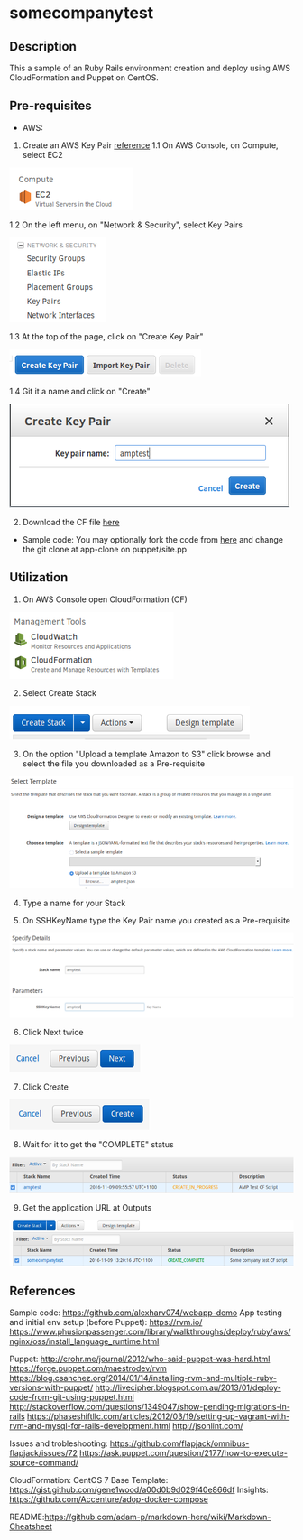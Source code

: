 # somecompanytest
## Description
This a sample of an Ruby Rails environment creation and deploy using AWS CloudFormation and Puppet on CentOS.

## Pre-requisites
* AWS:
1. Create an AWS Key Pair [reference](http://docs.aws.amazon.com/AWSEC2/latest/UserGuide/ec2-key-pairs.html)
  1.1 On AWS Console, on Compute, select EC2

  ![alt tag](https://raw.githubusercontent.com/fellipecm/somecompanytest/master/docs/images/prereqs01.png)

  1.2 On the left menu, on "Network & Security", select Key Pairs

  ![alt tag](https://raw.githubusercontent.com/fellipecm/somecompanytest/master/docs/images/prereqs02.png)

  1.3 At the top of the page, click on "Create Key Pair"

  ![alt tag](https://raw.githubusercontent.com/fellipecm/somecompanytest/master/docs/images/prereqs03.png)

  1.4 Git it a name and click on "Create"

  ![alt tag](https://raw.githubusercontent.com/fellipecm/somecompanytest/master/docs/images/prereqs04.png)

2. Download the CF file [here](https://raw.githubusercontent.com/fellipecm/somecompanytest/master/aws/amptest.json)

* Sample code:
You may optionally fork the code from [here](https://github.com/fellipecm/webapp-demo/) and change the git clone at app-clone on puppet/site.pp

## Utilization
1. On AWS Console open CloudFormation (CF)

![alt tag](https://raw.githubusercontent.com/fellipecm/somecompanytest/master/docs/images/use01.png)

2. Select Create Stack

![alt tag](https://raw.githubusercontent.com/fellipecm/somecompanytest/master/docs/images/use02.png)

3. On the option "Upload a template Amazon to S3" click browse and select the file you downloaded as a Pre-requisite

![alt tag](https://raw.githubusercontent.com/fellipecm/somecompanytest/master/docs/images/use03.png)

4. Type a name for your Stack

5. On SSHKeyName type the Key Pair name you created as a Pre-requisite

![alt tag](https://raw.githubusercontent.com/fellipecm/somecompanytest/master/docs/images/use04.png)

6. Click Next twice

![alt tag](https://raw.githubusercontent.com/fellipecm/somecompanytest/master/docs/images/use05.png)

7. Click Create

![alt tag](https://raw.githubusercontent.com/fellipecm/somecompanytest/master/docs/images/use06.png)

8. Wait for it to get the "COMPLETE" status

![alt tag](https://raw.githubusercontent.com/fellipecm/somecompanytest/master/docs/images/use07.png)

9. Get the application URL at Outputs

![alt tag](https://raw.githubusercontent.com/fellipecm/somecompanytest/master/docs/images/use08.png)

## References
Sample code: https://github.com/alexharv074/webapp-demo
App testing and initial env setup (before Puppet):
https://rvm.io/
https://www.phusionpassenger.com/library/walkthroughs/deploy/ruby/aws/nginx/oss/install_language_runtime.html

Puppet:
http://crohr.me/journal/2012/who-said-puppet-was-hard.html
https://forge.puppet.com/maestrodev/rvm
https://blog.csanchez.org/2014/01/14/installing-rvm-and-multiple-ruby-versions-with-puppet/
http://livecipher.blogspot.com.au/2013/01/deploy-code-from-git-using-puppet.html
http://stackoverflow.com/questions/1349047/show-pending-migrations-in-rails
https://phaseshiftllc.com/articles/2012/03/19/setting-up-vagrant-with-rvm-and-mysql-for-rails-development.html
http://jsonlint.com/

Issues and trobleshooting:
https://github.com/flapjack/omnibus-flapjack/issues/72
https://ask.puppet.com/question/2177/how-to-execute-source-command/

CloudFormation:
CentOS 7 Base Template: https://gist.github.com/gene1wood/a00d0b9d029f40e866df
Insights: https://github.com/Accenture/adop-docker-compose

README:https://github.com/adam-p/markdown-here/wiki/Markdown-Cheatsheet
